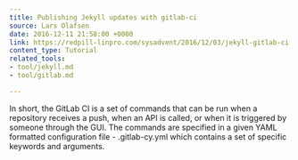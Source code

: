 ```yaml
---
title: Publishing Jekyll updates with gitlab-ci
source: Lars Olafsen
date: 2016-12-11 21:58:00 +0000
link: https://redpill-linpro.com/sysadvent/2016/12/03/jekyll-gitlab-ci.html
content_type: Tutorial
related_tools:
- tool/jekyll.md
- tool/gitlab.md

---
```

In short, the GitLab CI is a set of commands that can be run when a repository receives a push, when an API is called, or when it is triggered by someone through the GUI. The commands are specified in a given YAML formatted configuration file - .gitlab-cy.yml which contains a set of specific keywords and arguments.





